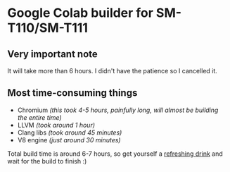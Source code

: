 # Google Colab builder for SM-T110/SM-T111

## Very important note
It will take more than 6 hours. I didn't have the patience so I cancelled it.

## Most time-consuming things
- Chromium *(this took 4-5 hours, painfully long, will almost be building the entire time)*
- LLVM *(took around 1 hour)*
- Clang libs *(took around 45 minutes)*
- V8 engine *(just around 30 minutes)*

Total build time is around 6-7 hours,
so get yourself a
[refreshing drink](https://athome.starbucks.com/recipe/iced-mint-chocolate-coconut-coffee "Iced Mint Chocolate Coconut Coffee")
and wait for the build to finish :)
